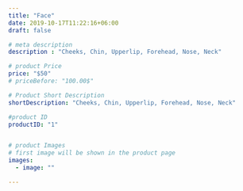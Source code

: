 ```yaml
---
title: "Face"
date: 2019-10-17T11:22:16+06:00
draft: false

# meta description
description : "Cheeks, Chin, Upperlip, Forehead, Nose, Neck"

# product Price
price: "$50"
# priceBefore: "100.00$"

# Product Short Description
shortDescription: "Cheeks, Chin, Upperlip, Forehead, Nose, Neck"

#product ID
productID: "1"


# product Images
# first image will be shown in the product page
images:
  - image: ""

---
```



